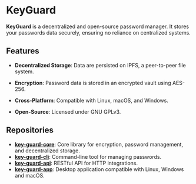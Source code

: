 # **KeyGuard**

**KeyGuard** is a decentralized and open-source password manager. It stores your passwords data securely, ensuring no reliance on centralized systems.

## **Features**

- **Decentralized Storage**: Data are persisted on IPFS, a peer-to-peer file system.
  
- **Encryption**: Password data is stored in an encrypted vault using AES-256.

- **Cross-Platform**: Compatible with Linux, macOS, and Windows.

- **Open-Source**: Licensed under GNU GPLv3.

## **Repositories**

- **[key-guard-core](link_to_key_guard_core_repo)**: Core library for encryption, password management, and decentralized storage.
- **[key-guard-cli](link_to_key_guard_cli_repo)**: Command-line tool for managing passwords.
- **[key-guard-api](link_to_key_guard_api_repo)**: RESTful API for HTTP integrations.
- **[key-guard-app](link_to_key_guard_app_repo)**: Desktop application compatible with Linux, Windows and macOS.
